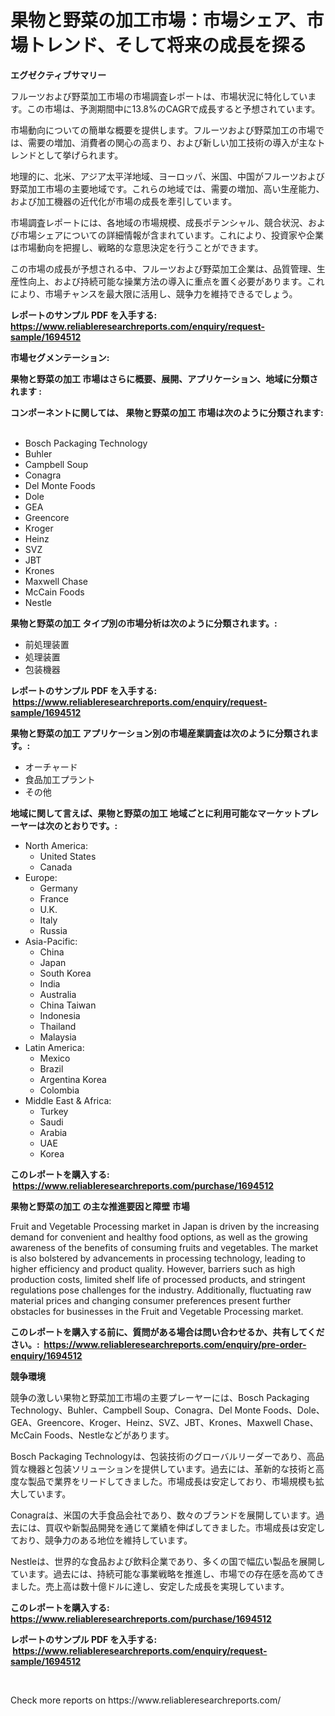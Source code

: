 <p><h1>果物と野菜の加工市場：市場シェア、市場トレンド、そして将来の成長を探る</h1></p><p><strong>エグゼクティブサマリー</strong></p>
<p><p>フルーツおよび野菜加工市場の市場調査レポートは、市場状況に特化しています。この市場は、予測期間中に13.8%のCAGRで成長すると予想されています。</p><p>市場動向についての簡単な概要を提供します。フルーツおよび野菜加工の市場では、需要の増加、消費者の関心の高まり、および新しい加工技術の導入が主なトレンドとして挙げられます。</p><p>地理的に、北米、アジア太平洋地域、ヨーロッパ、米国、中国がフルーツおよび野菜加工市場の主要地域です。これらの地域では、需要の増加、高い生産能力、および加工機器の近代化が市場の成長を牽引しています。</p><p>市場調査レポートには、各地域の市場規模、成長ポテンシャル、競合状況、および市場シェアについての詳細情報が含まれています。これにより、投資家や企業は市場動向を把握し、戦略的な意思決定を行うことができます。</p><p>この市場の成長が予想される中、フルーツおよび野菜加工企業は、品質管理、生産性向上、および持続可能な操業方法の導入に重点を置く必要があります。これにより、市場チャンスを最大限に活用し、競争力を維持できるでしょう。</p></p>
<p><strong>レポートのサンプル PDF を入手する: <a href="https://www.reliableresearchreports.com/enquiry/request-sample/1694512">https://www.reliableresearchreports.com/enquiry/request-sample/1694512</a></strong></p>
<p><strong>市場セグメンテーション:</strong></p>
<p><strong> 果物と野菜の加工 市場はさらに概要、展開、アプリケーション、地域に分類されます :</strong></p>
<p><strong>コンポーネントに関しては、 果物と野菜の加工 市場は次のように分類されます: &nbsp;</strong></p>
<p><ul><li>Bosch Packaging Technology</li><li>Buhler</li><li>Campbell Soup</li><li>Conagra</li><li>Del Monte Foods</li><li>Dole</li><li>GEA</li><li>Greencore</li><li>Kroger</li><li>Heinz</li><li>SVZ</li><li>JBT</li><li>Krones</li><li>Maxwell Chase</li><li>McCain Foods</li><li>Nestle</li></ul></p>
<p><strong> 果物と野菜の加工 タイプ別の市場分析は次のように分類されます。:</strong></p>
<p><ul><li>前処理装置</li><li>処理装置</li><li>包装機器</li></ul></p>
<p><strong>レポートのサンプル PDF を入手する: &nbsp;<a href="https://www.reliableresearchreports.com/enquiry/request-sample/1694512">https://www.reliableresearchreports.com/enquiry/request-sample/1694512</a></strong></p>
<p><strong> 果物と野菜の加工 アプリケーション別の市場産業調査は次のように分類されます。:</strong></p>
<p><ul><li>オーチャード</li><li>食品加工プラント</li><li>その他</li></ul></p>
<p><strong>地域に関して言えば、果物と野菜の加工 地域ごとに利用可能なマーケットプレーヤーは次のとおりです。:</strong></p>
<p><ul>
    <li>
        North America:
        <ul>
            <li>United States</li>
            <li>Canada</li>
        </ul>
    </li>
    <li>
        Europe:
        <ul>
            <li>Germany</li>
            <li>France</li>
            <li>U.K.</li>
            <li>Italy</li>
            <li>Russia</li>
        </ul>
    </li>
    <li>
        Asia-Pacific:
        <ul>
            <li>China</li>
            <li>Japan</li>
            <li>South Korea</li>
            <li>India</li>
            <li>Australia</li>
            <li>China Taiwan</li>
            <li>Indonesia</li>
            <li>Thailand</li>
            <li>Malaysia</li>
        </ul>
    </li>
    <li>
        Latin America:
        <ul>
            <li>Mexico</li>
            <li>Brazil</li>
            <li>Argentina Korea</li>
            <li>Colombia</li>
        </ul>
    </li>
    <li>
        Middle East & Africa:
        <ul>
            <li>Turkey</li>
            <li>Saudi</li>
            <li>Arabia</li>
            <li>UAE</li>
            <li>Korea</li>
        </ul>
    </li>
    </ul></p>
<p><strong>このレポートを購入する: &nbsp;<a href="https://www.reliableresearchreports.com/purchase/1694512">https://www.reliableresearchreports.com/purchase/1694512</a></strong></p>
<p><strong>果物と野菜の加工 の主な推進要因と障壁 市場</strong></p>
<p><p>Fruit and Vegetable Processing market in Japan is driven by the increasing demand for convenient and healthy food options, as well as the growing awareness of the benefits of consuming fruits and vegetables. The market is also bolstered by advancements in processing technology, leading to higher efficiency and product quality. However, barriers such as high production costs, limited shelf life of processed products, and stringent regulations pose challenges for the industry. Additionally, fluctuating raw material prices and changing consumer preferences present further obstacles for businesses in the Fruit and Vegetable Processing market.</p></p>
<p><strong>このレポートを購入する前に、質問がある場合は問い合わせるか、共有してください。:&nbsp; <a href="https://www.reliableresearchreports.com/enquiry/pre-order-enquiry/1694512">https://www.reliableresearchreports.com/enquiry/pre-order-enquiry/1694512</a></strong></p>
<p><strong>競争環境</strong></p>
<p><p>競争の激しい果物と野菜加工市場の主要プレーヤーには、Bosch Packaging Technology、Buhler、Campbell Soup、Conagra、Del Monte Foods、Dole、GEA、Greencore、Kroger、Heinz、SVZ、JBT、Krones、Maxwell Chase、McCain Foods、Nestleなどがあります。</p><p>Bosch Packaging Technologyは、包装技術のグローバルリーダーであり、高品質な機器と包装ソリューションを提供しています。過去には、革新的な技術と高度な製品で業界をリードしてきました。市場成長は安定しており、市場規模も拡大しています。</p><p>Conagraは、米国の大手食品会社であり、数々のブランドを展開しています。過去には、買収や新製品開発を通じて業績を伸ばしてきました。市場成長は安定しており、競争力のある地位を維持しています。</p><p>Nestleは、世界的な食品および飲料企業であり、多くの国で幅広い製品を展開しています。過去には、持続可能な事業戦略を推進し、市場での存在感を高めてきました。売上高は数十億ドルに達し、安定した成長を実現しています。</p></p>
<p><strong>このレポートを購入する: &nbsp; <a href="https://www.reliableresearchreports.com/purchase/1694512">https://www.reliableresearchreports.com/purchase/1694512</a></strong></p>
<p><strong>レポートのサンプル PDF を入手する: &nbsp;<a href="https://www.reliableresearchreports.com/enquiry/request-sample/1694512">https://www.reliableresearchreports.com/enquiry/request-sample/1694512</a></strong><strong></strong></p>
<p>&nbsp;</p>
<p>Check more reports on https://www.reliableresearchreports.com/</p>
